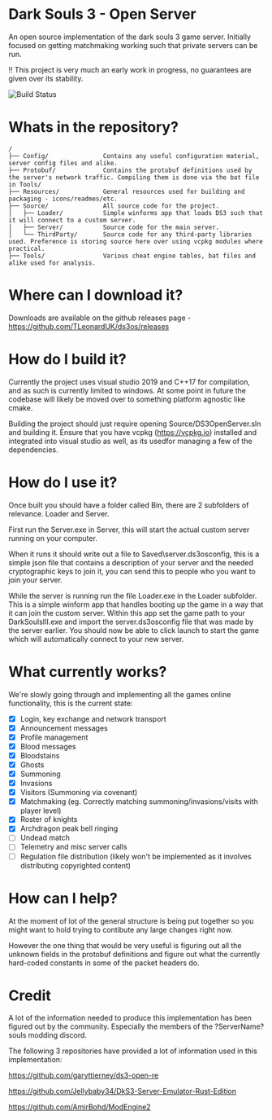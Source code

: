 # Dark Souls 3 - Open Server
An open source implementation of the dark souls 3 game server. Initially focused on getting matchmaking working such that private servers can be run.

:bangbang: This project is very much an early work in progress, no guarantees are given over its stability.

![Build Status](https://github.com/TLeonardUK/ds3os/actions/workflows/ci.yml/badge.svg)

# Whats in the repository?
```
/
├── Config/               Contains any useful configuration material, server config files and alike.
├── Protobuf/             Contains the protobuf definitions used by the server's network traffic. Compiling them is done via the bat file in Tools/
├── Resources/            General resources used for building and packaging - icons/readmes/etc.
├── Source/               All source code for the project.
│   ├── Loader/           Simple winforms app that loads DS3 such that it will connect to a custom server.
│   ├── Server/           Source code for the main server.
│   └── ThirdParty/       Source code for any third-party libraries used. Preference is storing source here over using vcpkg modules where practical.
├── Tools/                Various cheat engine tables, bat files and alike used for analysis.
```

# Where can I download it?
Downloads are available on the github releases page - https://github.com/TLeonardUK/ds3os/releases

# How do I build it?
Currently the project uses visual studio 2019 and C++17 for compilation, and as such is currently limited to windows. At some point in future the codebase will likely
be moved over to something platform agnostic like cmake.

Building the project should just require opening Source/DS3OpenServer.sln and building it. Ensure that you have vcpkg (https://vcpkg.io) installed and integrated into 
visual studio as well, as its usedfor managing a few of the dependencies.

# How do I use it?
Once built you should have a folder called Bin, there are 2 subfolders of relevance. Loader and Server. 

First run the Server.exe in Server, this will start the actual custom server running on your computer. 

When it runs it should write out a file to Saved\server.ds3osconfig, this is a simple json file that contains a description of your server and the needed cryptographic keys
to join it, you can send this to people who you want to join your server.

While the server is running run the file Loader.exe in the Loader subfolder. This is a simple winform app that handles booting up the game in a way that it can 
join the custom server. Within this app set the game path to your DarkSoulsIII.exe and import the server.ds3osconfig file that was made by the server earlier. You should
now be able to click launch to start the game which will automatically connect to your new server.

# What currently works?
We're slowly going through and implementing all the games online functionality, this is the current state:

- [x] Login, key exchange and network transport
- [x] Announcement messages
- [x] Profile management
- [x] Blood messages
- [x] Bloodstains
- [x] Ghosts
- [x] Summoning
- [x] Invasions
- [x] Visitors (Summoning via covenant)
- [x] Matchmaking (eg. Correctly matching summoning/invasions/visits with player level)
- [x] Roster of knights
- [x] Archdragon peak bell ringing
- [ ] Undead match
- [ ] Telemetry and misc server calls
- [ ] Regulation file distribution (likely won't be implemented as it involves distributing copyrighted content)

# How can I help?
At the moment of lot of the general structure is being put together so you might want to hold trying to contibute any large changes right now.

However the one thing that would be very useful is figuring out all the unknown fields in the protobuf definitions and figure out what the currently hard-coded 
constants in some of the packet headers do.

# Credit
A lot of the information needed to produce this implementation has been figured out by the community. 
Especially the members of the ?ServerName? souls modding discord.

The following 3 repositories have provided a lot of information used in this implementation:

https://github.com/garyttierney/ds3-open-re

https://github.com/Jellybaby34/DkS3-Server-Emulator-Rust-Edition

https://github.com/AmirBohd/ModEngine2
